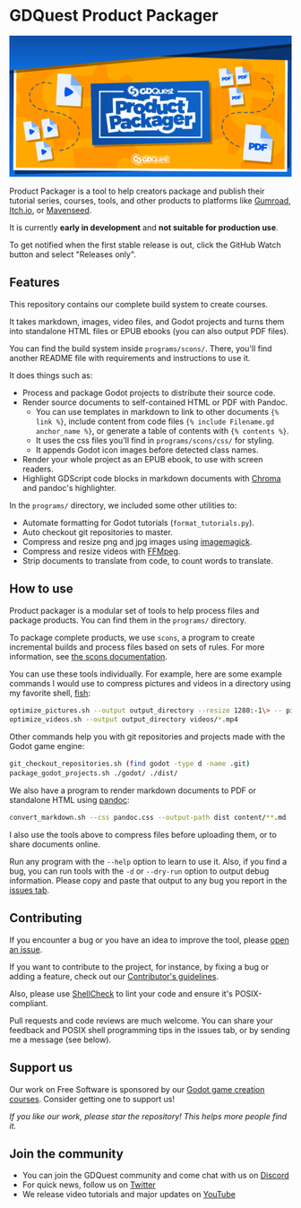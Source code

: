 # GDQuest Product Packager

![Plugin banner image](./img/product-packager.png)

Product Packager is a tool to help creators package and publish their tutorial series, courses, tools, and other products to platforms like [Gumroad](https://gumroad.com/), [Itch.io](https://itch.io/), or [Mavenseed](https://mavenseed.com/).

It is currently **early in development** and **not suitable for production use**.

To get notified when the first stable release is out, click the GitHub Watch button and select "Releases only".

## Features

This repository contains our complete build system to create courses.

It takes markdown, images, video files, and Godot projects and turns them into standalone HTML files or EPUB ebooks (you can also output PDF files).

You can find the build system inside `programs/scons/`. There, you'll find another README file with requirements and instructions to use it.

It does things such as:

- Process and package Godot projects to distribute their source code.
- Render source documents to self-contained HTML or PDF with Pandoc.
    - You can use templates in markdown to link to other documents `{% link %}`, include content from code files `{% include Filename.gd anchor_name %}`, or generate a table of contents with `{% contents %}`.
    - It uses the css files you'll find in `programs/scons/css/` for styling.
    - It appends Godot icon images before detected class names.
- Render your whole project as an EPUB ebook, to use with screen readers.
- Highlight GDScript code blocks in markdown documents with [Chroma](https://github.com/alecthomas/chroma) and pandoc's highlighter.

In the `programs/` directory, we included some other utilities to:

- Automate formatting for Godot tutorials (`format_tutorials.py`). 
- Auto checkout git repositories to master.
- Compress and resize png and jpg images using [imagemagick](https://www.imagemagick.org/).
- Compress and resize videos with [FFMpeg](https://ffmpeg.org/).
- Strip documents to translate from code, to count words to translate.

## How to use

Product packager is a modular set of tools to help process files and package products. You can find them in the `programs/` directory.

To package complete products, we use `scons`, a program to create incremental builds and process files based on sets of rules. For more information, see [the scons documentation](scons/README.md).

You can use these tools individually. For example, here are some example commands I would use to compress pictures and videos in a directory using my favorite shell, [fish](https://fishshell.com/):

```sh
optimize_pictures.sh --output output_directory --resize 1280:-1\> -- pictures/*.{jpg,png}
optimize_videos.sh --output output_directory videos/*.mp4
```

Other commands help you with git repositories and projects made with the Godot game engine:

```sh
git_checkout_repositories.sh (find godot -type d -name .git)
package_godot_projects.sh ./godot/ ./dist/
```

We also have a program to render markdown documents to PDF or standalone HTML using [pandoc](https://pandoc.org/):

```sh
convert_markdown.sh --css pandoc.css --output-path dist content/**.md
```

I also use the tools above to compress files before uploading them, or to share documents online.

Run any program with the `--help` option to learn to use it. Also, if you find a bug, you can run tools with the `-d` or `--dry-run` option to output debug information. Please copy and paste that output to any bug you report in the [issues tab](issues).

## Contributing

If you encounter a bug or you have an idea to improve the tool, please [open an issue](https://github.com/GDQuest/product-packager/issues).

If you want to contribute to the project, for instance, by fixing a bug or adding a feature, check out our [Contributor's guidelines](https://www.gdquest.com/docs/guidelines/contributing-to/gdquest-projects/).

Also, please use [ShellCheck](https://www.shellcheck.net/) to lint your code and ensure it's POSIX-compliant.

Pull requests and code reviews are much welcome. You can share your feedback and POSIX shell programming tips in the issues tab, or by sending me a message (see below).

## Support us

Our work on Free Software is sponsored by our [Godot game creation courses](https://gdquest.mavenseed.com/). Consider getting one to support us!

_If you like our work, please star the repository! This helps more people find it._

## Join the community

- You can join the GDQuest community and come chat with us on [Discord](https://discord.gg/CHYVgar)
- For quick news, follow us on [Twitter](https://twitter.com/nathangdquest)
- We release video tutorials and major updates on [YouTube](https://youtube.com/c/gdquest)
